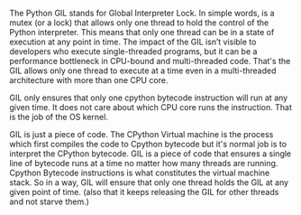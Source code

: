 The Python GIL stands for Global Interpreter Lock.  In simple words, is a mutex (or a lock) 
that allows only one thread to hold the control of the Python interpreter.
This means that only one thread can be in a state of execution at any point in time. 
The impact of the GIL isn’t visible to developers who execute single-threaded programs, 
but it can be a performance bottleneck in CPU-bound and multi-threaded code.
That's the GIL allows only one thread to execute at a time even in a multi-threaded architecture with 
more than one CPU core.

GIL only ensures that only one cpython bytecode instruction will run at any given time. 
It does not care about which CPU core runs the instruction. That is the job of the OS kernel.

GIL is just a piece of code. The CPython Virtual machine is the process which first compiles the code to 
Cpython bytecode but it's normal job is to interpret the CPython bytecode.
GIL is a piece of code that ensures a single line of bytecode runs at a time no matter how many
threads are running. Cpython Bytecode instructions is what constitutes the virtual machine stack. 
So in a way, GIL will ensure that only one thread holds the GIL at any given point of time. 
(also that it keeps releasing the GIL for other threads and not starve them.)
